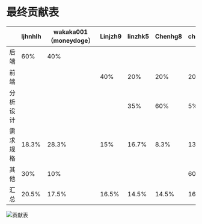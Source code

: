 # 最终贡献表
|   |ljhnhlh |wakaka001（moneydoge）|Linjzh9|linzhk5|Chenhg8|chenxp38|
| ------| ------- |-----|-------|----|----- |--|
| 后端           | 60%   |40%|||||
|  前端       |        ||40%|20%|20%|20%|
| 分析设计                  |  |||35%  |60%  |5%  |
|  需求规格                 | 18.3%       |28.3%|15%|16.7%|8.3%|13.3%|
|  其他                 | 30%       |10%||||60%|
|  汇总                 | 20.5%       |17.5%|16.5%|14.5% |14.5% |16.5%|

![贡献表](../../imgsrc/cxp_img/contribution_table2.png)



